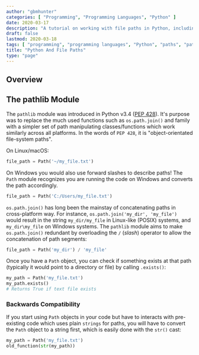 ```yaml
---
author: "gbmhunter"
categories: [ "Programming", "Programming Languages", "Python" ]
date: 2020-03-17
description: "A tutorial on working with file paths in Python, including the pathlib module."
draft: false
lastmod: 2020-03-18
tags: [ "programming", "programming languages", "Python", "paths", "pathlib", "PEP 428" ]
title: "Python And File Paths"
type: "page"
---
```


## Overview

## The pathlib Module

The `pathlib` module was introduced in Python v3.4 ([PEP 428](https://www.python.org/dev/peps/pep-0428/)). It's purpose was to replace the much used functions such as `os.path.join()` and family with a simpler set of path manipulating classes/functions which work similarly across all platforms. In the words of `PEP 428`, it is "object-orientated file-system paths". 

On Linux/macOS:

```python
file_path = Path('~/my_file.txt')
```

On Windows you would also use forward slashes to describe paths! The `Path` module recognizes you are running the code on Windows and converts the path accordingly.

```python
file_path = Path('C:/Users/my_file.txt')
```

`os.path.join()` has long been the mainstay of concatenating paths in cross-platform way. For instance, `os.path.join('my_dir', 'my_file')` would result in the string `my_dir/my_file` in Linux-like (POSIX) systems, and `my_dir\my_file` on Windows systems. The `pathlib` module aims to make `os.path.join()` redundant by overloading the `/` (_slash_) operator to allow the concatenation of path segments:

```python
file_path = Path('my_dir') / 'my_file'
```

Once you have a `Path` object, you can check if something exists at that path (typically it would point to a directory or file) by calling `.exists()`:

```python
my_path = Path('my_file.txt')
my_path.exists()
# Returns True if text file exists
```

### Backwards Compatibility

If you start using `Path` objects in your code but have to interacts with pre-existing code which uses plain `strings` for paths, you will have to convert the `Path` object to a string first, which is easily done with the `str()` cast:

```python
my_path = Path('my_file.txt')
old_function(str(my_path))
```
